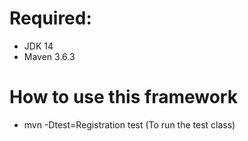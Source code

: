 # Required: 
* JDK 14
* Maven 3.6.3
# How to use this framework
* mvn -Dtest=Registration test (To run the test class)
